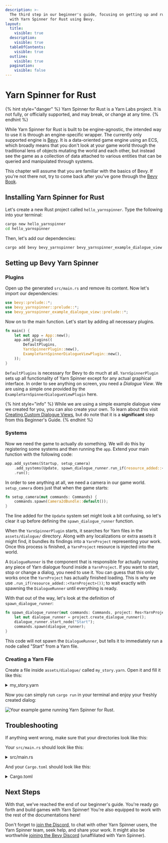 ```yaml
---
description: >-
  The third step in our beginner's guide, focusing on getting up and running
  with Yarn Spinner for Rust using Bevy.
layout:
  title:
    visible: true
  description:
    visible: true
  tableOfContents:
    visible: true
  outline:
    visible: true
  pagination:
    visible: false
---
```


# Yarn Spinner for Rust

{% hint style="danger" %}
Yarn Spinner for Rust is a Yarn Labs project. It is not fully, or officially supported, and may break, or change at any time.
{% endhint %}

While Yarn Spinner for Rust is built to be engine-agnostic, the intended way to use it is through an engine-specific wrapper. The currently only supported engine is [Bevy](https://bevyengine.org/). It is a data-oriented game engine using an ECS, which broadly means that you don't look at your game world through the traditional lens of objects mutating the world and each other, but instead see the game as a collection of data attached to various entities that can be queried and manipulated through systems.

This chapter will assume that you are familiar with the basics of Bevy. If you're not there not, try to come back after you've gone through the [Bevy Book](https://bevyengine.org/learn/book/introduction/).

## Installing Yarn Spinner for Rust

Let's create a new Rust project called `hello_yarnspinner`. Type the following into your terminal:

```Bash
cargo new hello_yarnspinner
cd hello_yarnspinner
```

Then, let's add our dependencies:

```Bash
cargo add bevy bevy_yarnspinner bevy_yarnspinner_example_dialogue_view
```

## Setting up Bevy Yarn Spinner

### Plugins

Open up the generated `src/main.rs` and remove its content. Now let's import our dependencies:

```rust
use bevy::prelude::*;
use bevy_yarnspinner::prelude::*;
use bevy_yarnspinner_example_dialogue_view::prelude::*;
```

Now on to the main function. Let's start by adding all necessary plugins.

```rust
fn main() {
    let mut app = App::new();
    app.add_plugins((
        DefaultPlugins,
        YarnSpinnerPlugin::new(),
        ExampleYarnSpinnerDialogueViewPlugin::new(),
    ));
}
```

`DefaultPlugins` is necessary for Bevy to do much at all. `YarnSpinnerPlugin` sets up all functionality of Yarn Spinner except for any actual graphical interface. In order to see anything on screen, you need a _Dialogue View_. We are using a simple one provided by the `ExampleYarnSpinnerDialogueViewPlugin` here.

{% hint style="info" %}
While we are using a simple example dialogue view we created for you, you can also create your own. To learn about this visit [Creating Custom Dialogue Views](../../using-yarnspinner-with-rust/components/dialogue-view/custom-dialogue-views.md), but do note that it is a **significant** step from this Beginner's Guide.
{% endhint %}

### Systems

Now we need the game to actually _do_ something. We will do this by registering some systems and then running the `app`. Extend your main function with the following code:

```rust
app.add_systems(Startup, setup_camera)
    .add_systems(Update, spawn_dialogue_runner.run_if(resource_added::<YarnProject>()))
    .run();
```

In order to see anything at all, we need a camera in our game world. `setup_camera` does just that when the game starts:

```rust
fn setup_camera(mut commands: Commands) {
    commands.spawn(Camera2dBundle::default());
}
```

The line added for the `Update` system set might look a bit confusing, so let's clear it up before defining the `spawn_dialogue_runner` function.

When the `YarnSpinnerPlugin` starts, it searches for Yarn files in the `assets/dialogue/` directory. Along with any localizations or extra assets it might find, it bundles its findings into a `YarnProject` representing your work. Once this process is finished, a `YarnProject` resource is injected into the world.

A `DialogueRunner` is the component that is responsible for actually running any piece of Yarn dialogue found inside a `YarnProject`. If you want to start, stop or change a dialog, you need to use it. You can guess that this only works once the `YarnProject` has actually finished loading. This is why we use `.run_if(resource_added::<YarnProject>())`; to wait exactly with spawning the `DialogueRunner` until everything is ready.

With that out of the way, let's look at the definition of `spawn_dialogue_runner`:

```rust
fn spawn_dialogue_runner(mut commands: Commands, project: Res<YarnProject>) {
    let mut dialogue_runner = project.create_dialogue_runner();
    dialogue_runner.start_node("Start");
    commands.spawn(dialogue_runner);
}
```

This code will not spawn the `DialogueRunner`, but tells it to immediately run a node called "Start" from a Yarn file.

### Creating a Yarn File

Create a file inside `assets/dialogue/` called `my_story.yarn`. Open it and fill it like this:

<details>

<summary>my_story.yarn</summary>

```yaml
title: Start
tags:
---
Narrator: Oh, hello!
    -> Hi, where am I?
        Narrator: You're in Bevy!
            -> Oh.
            <<jump Oh>>
            -> How did I get here?
            <<jump Rust>>
===

title: Oh
---
Narrator: Yeah, fun, right?
===

title: Rust
---
Narrator: Someone read the Beginner's Guide!
===
```

</details>

Now you can simply run `cargo run` in your terminal and enjoy your freshly created dialog:

![Your example game running Yarn Spinner for Rust.](../../.gitbook/assets/hello-yarn-rust.png)

## Troubleshooting

If anything went wrong, make sure that your directories look like this:

Your `src/main.rs` should look like this:

<details>

<summary>src/main.rs</summary>

```toml
use bevy::prelude::*;
use bevy_yarnspinner::prelude::*;
use bevy_yarnspinner_example_dialogue_view::prelude::*;

fn main() {
    let mut app = App::new();
    app.add_plugins((
        DefaultPlugins,
        YarnSpinnerPlugin::new(),
        ExampleYarnSpinnerDialogueViewPlugin::new(),
    ));
    app.add_systems(Startup, setup_camera)
    .add_systems(Update, spawn_dialogue_runner.run_if(resource_added::<YarnProject>()))
    .run();
}

fn setup_camera(mut commands: Commands) {
    commands.spawn(Camera2dBundle::default());
}

fn spawn_dialogue_runner(mut commands: Commands, project: Res<YarnProject>) {
    let mut dialogue_runner = project.create_dialogue_runner();
    dialogue_runner.start_node("Start");
    commands.spawn(dialogue_runner);
}
```

</details>

And your `Cargo.toml` should look like this:

<details>

<summary>Cargo.toml</summary>

```toml
[package]
name = "hello_yarnspinner"
version = "0.1.0"
edition = "2021"

# See more keys and their definitions at https://doc.rust-lang.org/cargo/reference/manifest.html

[dependencies]
bevy = "0.13.0"
bevy_yarnspinner = "0.2.0"
bevy_yarnspinner_example_dialogue_view = "0.2.0"
```

</details>

## Next Steps

With that, we've reached the end of our beginner's guide. You're ready go forth and build games with Yarn Spinner! You're also equipped to work with the rest of the documentations here!&#x20;

Don't forget to [join the Discord](https://discord.com/invite/yarnspinner), to chat with other Yarn Spinner users, the Yarn Spinner team, seek help, and share your work. It might also be worthwhile [joining the Bevy Discord](https://discord.com/invite/bevy) (unaffiliated with Yarn Spinner).
